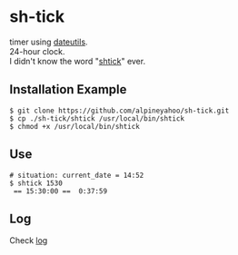 # sh-tick
timer using [dateutils](https://formulae.brew.sh/formula/dateutils).
<br>
24-hour clock.
<br>
I didn't know the word "[shtick](https://en.wikipedia.org/wiki/Shtick)" ever.
## Installation Example

```shell
$ git clone https://github.com/alpineyahoo/sh-tick.git
$ cp ./sh-tick/shtick /usr/local/bin/shtick
$ chmod +x /usr/local/bin/shtick
```

## Use

```shell
# situation: current_date = 14:52
$ shtick 1530
 == 15:30:00 ==  0:37:59
 ```
 
## Log
Check [log](/log.md)
